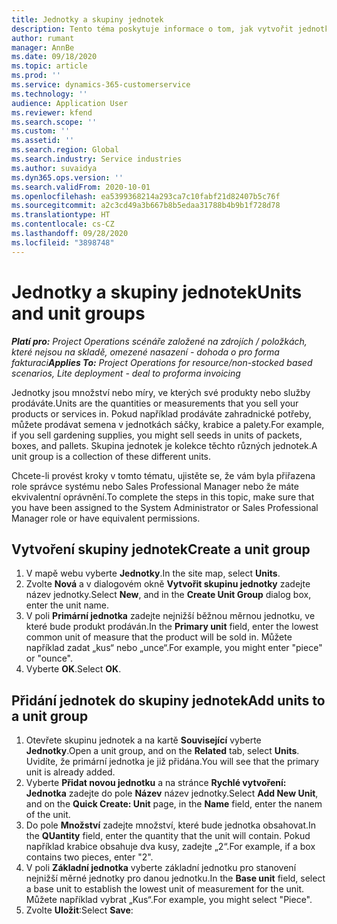 ```yaml
---
title: Jednotky a skupiny jednotek
description: Tento téma poskytuje informace o tom, jak vytvořit jednotky a skupiny jednotek v Dynamics 365 Project Operations.
author: rumant
manager: AnnBe
ms.date: 09/18/2020
ms.topic: article
ms.prod: ''
ms.service: dynamics-365-customerservice
ms.technology: ''
audience: Application User
ms.reviewer: kfend
ms.search.scope: ''
ms.custom: ''
ms.assetid: ''
ms.search.region: Global
ms.search.industry: Service industries
ms.author: suvaidya
ms.dyn365.ops.version: ''
ms.search.validFrom: 2020-10-01
ms.openlocfilehash: ea5399368214a293ca7c10fabf21d82407b5c76f
ms.sourcegitcommit: a2c3cd49a3b667b8b5edaa31788b4b9b1f728d78
ms.translationtype: HT
ms.contentlocale: cs-CZ
ms.lasthandoff: 09/28/2020
ms.locfileid: "3898748"
---
```

# <a name="units-and-unit-groups"></a><span data-ttu-id="1b9c9-103">Jednotky a skupiny jednotek</span><span class="sxs-lookup"><span data-stu-id="1b9c9-103">Units and unit groups</span></span>

<span data-ttu-id="1b9c9-104">_**Platí pro:** Project Operations scénáře založené na zdrojích / položkách, které nejsou na skladě, omezené nasazení - dohoda o pro forma fakturaci_</span><span class="sxs-lookup"><span data-stu-id="1b9c9-104">_**Applies To:** Project Operations for resource/non-stocked based scenarios, Lite deployment - deal to proforma invoicing_</span></span>

<span data-ttu-id="1b9c9-105">Jednotky jsou množství nebo míry, ve kterých své produkty nebo služby prodáváte.</span><span class="sxs-lookup"><span data-stu-id="1b9c9-105">Units are the quantities or measurements that you sell your products or services in.</span></span> <span data-ttu-id="1b9c9-106">Pokud například prodáváte zahradnické potřeby, můžete prodávat semena v jednotkách sáčky, krabice a palety.</span><span class="sxs-lookup"><span data-stu-id="1b9c9-106">For example, if you sell gardening supplies, you might sell seeds in units of packets, boxes, and pallets.</span></span> <span data-ttu-id="1b9c9-107">Skupina jednotek je kolekce těchto různých jednotek.</span><span class="sxs-lookup"><span data-stu-id="1b9c9-107">A unit group is a collection of these different units.</span></span>

<span data-ttu-id="1b9c9-108">Chcete-li provést kroky v tomto tématu, ujistěte se, že vám byla přiřazena role správce systému nebo Sales Professional Manager nebo že máte ekvivalentní oprávnění.</span><span class="sxs-lookup"><span data-stu-id="1b9c9-108">To complete the steps in this topic, make sure that you have been assigned to the System Administrator or Sales Professional Manager role or have equivalent permissions.</span></span>

## <a name="create-a-unit-group"></a><span data-ttu-id="1b9c9-109">Vytvoření skupiny jednotek</span><span class="sxs-lookup"><span data-stu-id="1b9c9-109">Create a unit group</span></span>

1. <span data-ttu-id="1b9c9-110">V mapě webu vyberte **Jednotky**.</span><span class="sxs-lookup"><span data-stu-id="1b9c9-110">In the site map, select **Units**.</span></span>
2. <span data-ttu-id="1b9c9-111">Zvolte **Nová** a v dialogovém okně **Vytvořit skupinu jednotky** zadejte název jednotky.</span><span class="sxs-lookup"><span data-stu-id="1b9c9-111">Select **New**, and in the **Create Unit Group** dialog box, enter the unit name.</span></span>
3. <span data-ttu-id="1b9c9-112">V poli **Primární jednotka** zadejte nejnižší běžnou měrnou jednotku, ve které bude produkt prodáván.</span><span class="sxs-lookup"><span data-stu-id="1b9c9-112">In the **Primary unit** field, enter the lowest common unit of measure that the product will be sold in.</span></span> <span data-ttu-id="1b9c9-113">Můžete například zadat „kus“ nebo „unce“.</span><span class="sxs-lookup"><span data-stu-id="1b9c9-113">For example, you might enter "piece" or "ounce".</span></span>
4. <span data-ttu-id="1b9c9-114">Vyberte **OK**.</span><span class="sxs-lookup"><span data-stu-id="1b9c9-114">Select **OK**.</span></span>

## <a name="add-units-to-a-unit-group"></a><span data-ttu-id="1b9c9-115">Přidání jednotek do skupiny jednotek</span><span class="sxs-lookup"><span data-stu-id="1b9c9-115">Add units to a unit group</span></span>

1. <span data-ttu-id="1b9c9-116">Otevřete skupinu jednotek a na kartě **Související** vyberte **Jednotky**.</span><span class="sxs-lookup"><span data-stu-id="1b9c9-116">Open a unit group, and on the **Related** tab, select **Units**.</span></span> <span data-ttu-id="1b9c9-117">Uvidíte, že primární jednotka je již přidána.</span><span class="sxs-lookup"><span data-stu-id="1b9c9-117">You will see that the primary unit is already added.</span></span>
2. <span data-ttu-id="1b9c9-118">Vyberte **Přidat novou jednotku** a na stránce **Rychlé vytvoření: Jednotka** zadejte do pole **Název** název jednotky.</span><span class="sxs-lookup"><span data-stu-id="1b9c9-118">Select **Add New Unit**, and on the **Quick Create: Unit** page, in the **Name** field, enter the nanem of the unit.</span></span>
3. <span data-ttu-id="1b9c9-119">Do pole **Množství** zadejte množství, které bude jednotka obsahovat.</span><span class="sxs-lookup"><span data-stu-id="1b9c9-119">In the **QUantity** field, enter the quantity that the unit will contain.</span></span> <span data-ttu-id="1b9c9-120">Pokud například krabice obsahuje dva kusy, zadejte „2“.</span><span class="sxs-lookup"><span data-stu-id="1b9c9-120">For example, if a box contains two pieces, enter "2".</span></span> 
4. <span data-ttu-id="1b9c9-121">V poli **Základní jednotka** vyberte základní jednotku pro stanovení nejnižší měrné jednotky pro danou jednotku.</span><span class="sxs-lookup"><span data-stu-id="1b9c9-121">In the **Base unit** field, select a base unit to establish the lowest unit of measurement for the unit.</span></span> <span data-ttu-id="1b9c9-122">Můžete například vybrat „Kus“.</span><span class="sxs-lookup"><span data-stu-id="1b9c9-122">For example, you might select "Piece".</span></span>
5. <span data-ttu-id="1b9c9-123">Zvolte **Uložit**:</span><span class="sxs-lookup"><span data-stu-id="1b9c9-123">Select **Save**:</span></span>
